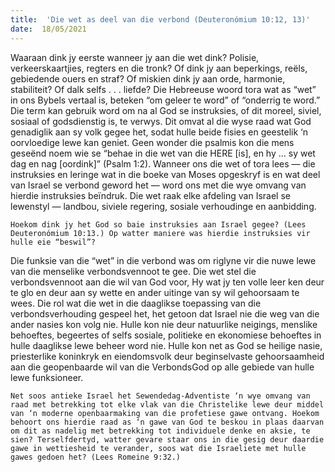 ```yaml
---
title:  'Die wet as deel van die verbond (Deuteronómium 10:12, 13)'
date:  18/05/2021
---
```


Waaraan dink jy eerste wanneer jy aan die wet dink? Polisie, verkeerskaartjies, regters en die tronk? Of dink jy aan beperkings, reëls, gebiedende ouers en straf? Of miskien dink jy aan orde, harmonie, stabiliteit? Of dalk selfs . . . liefde? Die Hebreeuse woord tora wat as “wet” in ons Bybels vertaal is, beteken “om geleer te word” of “onderrig te word.” Die term kan gebruik word om na al God se instruksies, of dit moreel, siviel, sosiaal of godsdienstig is, te verwys. Dit omvat al die wyse raad wat God genadiglik aan sy volk gegee het, sodat hulle beide fisies en geestelik ‘n oorvloedige lewe kan geniet. Geen wonder die psalmis kon die mens geseënd noem wie se “behae in die wet van die HERE [is], en hy ... sy wet dag en nag [oordink]” (Psalm 1:2). Wanneer ons die wet of tora lees — die instruksies en leringe wat in die boeke van Moses opgeskryf is en wat deel van Israel se verbond geword het — word ons met die wye omvang van hierdie instruksies beïndruk. Die wet raak elke afdeling van Israel se lewenstyl — landbou, siviele regering, sosiale verhoudinge en aanbidding.

`Hoekom dink jy het God so baie instruksies aan Israel gegee? (Lees Deuteronómium 10:13.) Op watter maniere was hierdie instruksies vir hulle eie “beswil”? `

Die funksie van die “wet” in die verbond was om riglyne vir die nuwe lewe van die menselike verbondsvennoot te gee. Die wet stel die verbondsvennoot aan die wil van God voor, Hy wat jy ten volle leer ken deur te glo en deur aan sy wette en ander uitinge van sy wil gehoorsaam te wees. Die rol wat die wet in die daaglikse toepassing van die verbondsverhouding gespeel het, het getoon dat Israel nie die weg van die ander nasies kon volg nie. Hulle kon nie deur natuurlike neigings, menslike behoeftes, begeertes of selfs sosiale, politieke en ekonomiese behoeftes in hulle daaglikse lewe beheer word nie. Hulle kon net as God se heilige nasie, priesterlike koninkryk en eiendomsvolk deur beginselvaste gehoorsaamheid aan die geopenbaarde wil van die VerbondsGod op alle gebiede van hulle lewe funksioneer.

`Net soos antieke Israel het Sewendedag-Adventiste ‘n wye omvang van raad met betrekking tot elke vlak van die Christelike lewe deur middel van ‘n moderne openbaarmaking van die profetiese gawe ontvang. Hoekom behoort ons hierdie raad as ‘n gawe van God te beskou in plaas daarvan om dit as nadelig met betrekking tot individuele denke en aksie, te sien? Terselfdertyd, watter gevare staar ons in die gesig deur daardie gawe in wettiesheid te verander, soos wat die Israeliete met hulle gawes gedoen het? (Lees Romeine 9:32.)`